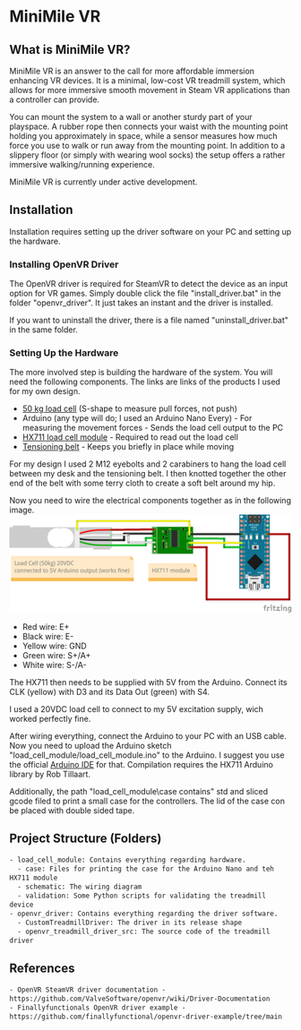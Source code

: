 # MiniMile VR

## What is MiniMile VR?
MiniMile VR is an answer to the call for more affordable immersion enhancing VR devices. It is a minimal, low-cost VR treadmill system, which allows for more immersive smooth movement in Steam VR applications than a controller can provide.

You can mount the system to a wall or another sturdy part of your playspace. A rubber rope then connects your waist with the mounting point holding you approximately in space, while a sensor measures how much force you use to walk or run away from the mounting point. In addition to a slippery floor (or simply with wearing wool socks) the setup offers a rather immersive walking/running experience.

MiniMile VR is currently under active development.

## Installation
Installation requires setting up the driver software on your PC and setting up the hardware.

### Installing OpenVR Driver
The OpenVR driver is required for SteamVR to detect the device as an input option for VR games. Simply double click the file "install_driver.bat" in the folder "openvr_driver". It just takes an instant and the driver is installed.

If you want to uninstall the driver, there is a file named "uninstall_driver.bat" in the same folder.

### Setting Up the Hardware
The more involved step is building the hardware of the system. You will need the following components. The links are links of the products I used for my own design.

- [50 kg load cell](https://www.amazon.de/dp/B077YLHG9D) (S-shape to measure pull forces, not push)
- Arduino (any type will do; I used an Arduino Nano Every) - For measuring the movement forces - Sends the load cell output to the PC
- [HX711 load cell module](https://www.amazon.de/dp/B0DJX8BPQL) - Required to read out the load cell
- [Tensioning belt](https://www.amazon.de/dp/B0DRNBRWLL) - Keeps you briefly in place while moving

For my design I used 2 M12 eyebolts and 2 carabiners to hang the load cell between my desk and the tensioning belt. I then knotted together the other end of the belt with some terry cloth to create a soft belt around my hip.

Now you need to wire the electrical components together as in the following image.
![Wiring Diagram](load_cell_module/schematic/treadmill_wiring.png)
- Red wire: E+
- Black wire: E-
- Yellow wire: GND
- Green wire: S+/A+
- White wire: S-/A-

The HX711 then needs to be supplied with 5V from the Arduino. Connect its CLK (yellow) with D3 and its Data Out (green) with S4.

I used a 20VDC load cell to connect to my 5V excitation supply, wich worked perfectly fine.

After wiring everything, connect the Arduino to your PC with an USB cable. Now you need to upload the Arduino sketch "load_cell_module/load_cell_module.ino" to the Arduino. I suggest you use the official [Arduino IDE](https://www.arduino.cc/en/software/) for that. Compilation requires the HX711 Arduino library by Rob Tillaart.

Additionally, the path "load_cell_module\case contains" std and sliced gcode filed to print a small case for the controllers. The lid of the case con be placed with double sided tape.

## Project Structure (Folders)
    - load_cell_module: Contains everything regarding hardware.
      - case: Files for printing the case for the Arduino Nano and teh HX711 module
      - schematic: The wiring diagram
      - validation: Some Python scripts for validating the treadmill device
    - openvr_driver: Contains everything regarding the driver software.
      - CustomTreadmillDriver: The driver in its release shape
      - openvr_treadmill_driver_src: The source code of the treadmill driver

## References
    - OpenVR SteamVR driver documentation - https://github.com/ValveSoftware/openvr/wiki/Driver-Documentation
    - Finallyfunctionals OpenVR driver example - https://github.com/finallyfunctional/openvr-driver-example/tree/main